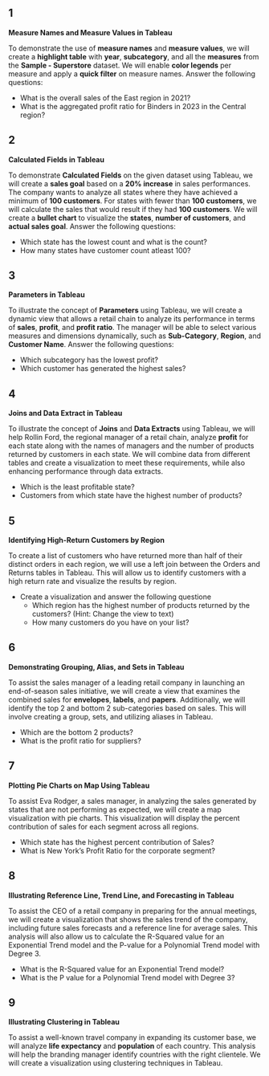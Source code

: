 ## 1

**Measure Names and Measure Values in Tableau**

To demonstrate the use of **measure names** and **measure values**, we will create a **highlight table** with **year**, **subcategory**, and all the **measures** from the **Sample - Superstore** dataset. We will enable **color legends** per measure and apply a **quick filter** on measure names.
Answer the following questions:

- What is the overall sales of the East region in 2021?
- What is the aggregated profit ratio for Binders in 2023 in the Central region?

## 2

**Calculated Fields in Tableau**

To demonstrate **Calculated Fields** on the given dataset using Tableau, we will create a **sales goal** based on a **20% increase** in sales performances. The company wants to analyze all states where they have achieved a minimum of **100 customers**. For states with fewer than **100 customers**, we will calculate the sales that would result if they had **100 customers**. We will create a **bullet chart** to visualize the **states**, **number of customers**, and **actual sales goal**.
Answer the following questions:

- Which state has the lowest count and what is the count?
- How many states have customer count atleast 100?

## 3

**Parameters in Tableau**

To illustrate the concept of **Parameters** using Tableau, we will create a dynamic view that allows a retail chain to analyze its performance in terms of **sales**, **profit**, and **profit ratio**. The manager will be able to select various measures and dimensions dynamically, such as **Sub-Category**, **Region**, and **Customer Name**.
Answer the following questions:

- Which subcategory has the lowest profit?
- Which customer has generated the highest sales?

## 4

**Joins and Data Extract in Tableau**

To illustrate the concept of **Joins** and **Data Extracts** using Tableau, we will help Rollin Ford, the regional manager of a retail chain, analyze **profit** for each state along with the names of managers and the number of products returned by customers in each state. We will combine data from different tables and create a visualization to meet these requirements, while also enhancing performance through data extracts.

- Which is the least profitable state?
- Customers from which state have the highest number of products?

## 5

**Identifying High-Return Customers by Region**

To create a list of customers who have returned more than half of their distinct orders in each region, we will use a left join between the Orders and Returns tables in Tableau. This will allow us to identify customers with a high return rate and visualize the results by region.

- Create a visualization and answer the following questione
  - Which region has the highest number of products returned by the customers? (Hint: Change the view to text)
  - How many customers do you have on your list?

## 6

**Demonstrating Grouping, Alias, and Sets in Tableau**

To assist the sales manager of a leading retail company in launching an end-of-season sales initiative, we will create a view that examines the combined sales for **envelopes**, **labels**, and **papers**. Additionally, we will identify the top 2 and bottom 2 sub-categories based on sales. This will involve creating a group, sets, and utilizing aliases in Tableau.

- Which are the bottom 2 products?
- What is the profit ratio for suppliers?

## 7

**Plotting Pie Charts on Map Using Tableau**

To assist Eva Rodger, a sales manager, in analyzing the sales generated by states that are not performing as expected, we will create a map visualization with pie charts. This visualization will display the percent contribution of sales for each segment across all regions.

- Which state has the highest percent contribution of Sales?
- What is New York’s Profit Ratio for the corporate segment?

## 8

**Illustrating Reference Line, Trend Line, and Forecasting in Tableau**

To assist the CEO of a retail company in preparing for the annual meetings, we will create a visualization that shows the sales trend of the company, including future sales forecasts and a reference line for average sales. This analysis will also allow us to calculate the R-Squared value for an Exponential Trend model and the P-value for a Polynomial Trend model with Degree 3.

- What is the R-Squared value for an Exponential Trend model?
- What is the P value for a Polynomial Trend model with Degree 3?

## 9

**Illustrating Clustering in Tableau**

To assist a well-known travel company in expanding its customer base, we will analyze **life expectancy** and **population** of each country. This analysis will help the branding manager identify countries with the right clientele. We will create a visualization using clustering techniques in Tableau.
